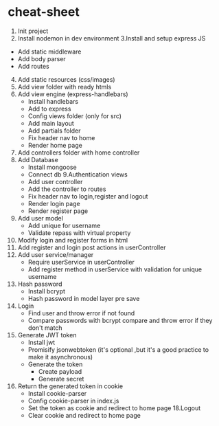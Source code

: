 # cheat-sheet

1. Init project
2. Install nodemon in dev environment
3.Install and setup express JS

- Add static middleware 
- Add body parser
- Add routes

4. Add static resources (css/images) 
5. Add view folder with ready htmls
6. Add view engine (express-handlebars)
    * Install handlebars
    * Add to express
    * Config views folder (only for src)
    * Add main layout
    * Add partials folder
    * Fix header nav to home
    * Render home page
7. Add controllers folder with home controller
8. Add Database
    * Install mongoose
    * Connect db
9.Authentication views
    * Add user controller
    * Add the controller to routes
    * Fix header nav to login,register and logout
    * Render login page
    * Render register page
10. Add user model
    * Add unique for username 
    * Validate repass with virtual property
11. Modify login and register forms in html
12. Add register and login post actions in userController
13. Add user service/manager
    * Require userService in userController
    * Add register method in userService with validation for unique username
14. Hash password
    * Install bcrypt
    * Hash password in model layer pre save
15. Login 
    * Find user and throw error if not found
    * Compare passwords with bcrypt compare and throw error if they don't match
16. Generate JWT token
    * Install jwt
    * Promisify jsonwebtoken (it's optional ,but it's a good practice to make it asynchronous)
    * Generate the token 
        * Create payload
        * Generate secret
17. Return the generated token in cookie
    * Install cookie-parser
    * Config cookie-parser in index.js
    * Set the token as cookie and redirect to home page
18.Logout
    * Clear cookie and redirect to home page